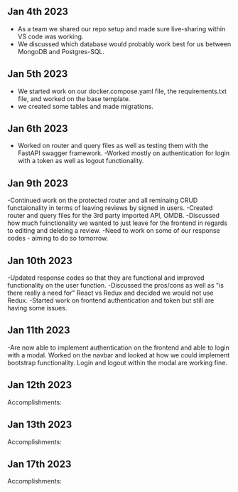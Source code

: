 ## Jan 4th 2023
- As a team we shared our repo setup and made sure live-sharing within VS code was working.
- We discussed which database would probably work best for us between MongoDB and Postgres-SQL.

## Jan 5th 2023

- We started work on our docker.compose.yaml file, the requirements.txt file, and worked on the base template.
- we created some tables and made migrations.

## Jan 6th 2023

- Worked on router and query files as well as testing them with the FastAPI swagger framework.
-Worked mostly on authentication for login with a token as well as logout functionality.

## Jan 9th 2023

-Continued work on the protected router and all reminaing CRUD functaionality in terms of leaving reviews by signed in users.
-Created router and query files for the 3rd party imported API, OMDB.
-Discussed how much fuinctionality we wanted to just leave for the frontend in regards to editing and deleting a review.
-Need to work on some of our response codes - aiming to do so tomorrow.

## Jan 10th 2023

-Updated response codes so that they are functional and improved functionality on the user function.
-Discussed the pros/cons as well as "is there really a need for" React vs Redux and decided we would not use Redux.
-Started work on frontend authentication and token but still are having some issues.

## Jan 11th 2023

-Are now able to implement authentication on the frontend and able to login with a modal. Worked on the navbar and looked at how we could implement bootstrap functionality. Login and logout within the modal are working fine.

## Jan 12th 2023

Accomplishments:

## Jan 13th 2023

Accomplishments:

## Jan 17th 2023

Accomplishments:
